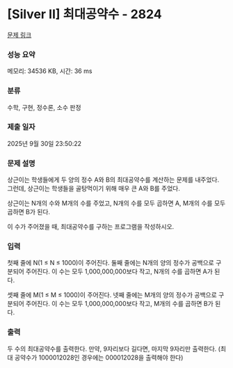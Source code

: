 # [Silver II] 최대공약수 - 2824 

[문제 링크](https://www.acmicpc.net/problem/2824) 

### 성능 요약

메모리: 34536 KB, 시간: 36 ms

### 분류

수학, 구현, 정수론, 소수 판정

### 제출 일자

2025년 9월 30일 23:50:22

### 문제 설명

<p>상근이는 학생들에게 두 양의 정수 A와 B의 최대공약수를 계산하는 문제를 내주었다. 그런데, 상근이는 학생들을 골탕먹이기 위해 매우 큰 A와 B를 주었다.</p>

<p>상근이는 N개의 수와 M개의 수를 주었고, N개의 수를 모두 곱하면 A, M개의 수를 모두 곱하면 B가 된다.</p>

<p>이 수가 주어졌을 때, 최대공약수를 구하는 프로그램을 작성하시오.</p>

### 입력 

 <p>첫째 줄에 N(1 ≤ N ≤ 1000)이 주어진다. 둘째 줄에는 N개의 양의 정수가 공백으로 구분되어 주어진다. 이 수는 모두 1,000,000,000보다 작고, N개의 수를 곱하면 A가 된다.</p>

<p>셋째 줄에 M(1 ≤ M ≤ 1000)이 주어진다. 넷째 줄에는 M개의 양의 정수가 공백으로 구분되어 주어진다. 이 수는 모두 1,000,000,000보다 작고, M개의 수를 곱하면 B가 된다.</p>

### 출력 

 <p>두 수의 최대공약수를 출력한다. 만약, 9자리보다 길다면, 마지막 9자리만 출력한다. (최대 공약수가 1000012028인 경우에는 000012028을 출력해야 한다)</p>

